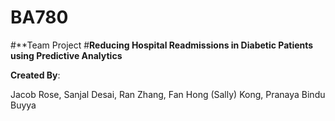 # BA780
#**Team Project
#**Reducing Hospital Readmissions in Diabetic Patients using Predictive Analytics**

**Created By**:

Jacob Rose,
Sanjal Desai,
Ran Zhang,
Fan Hong (Sally) Kong,
Pranaya Bindu Buyya
